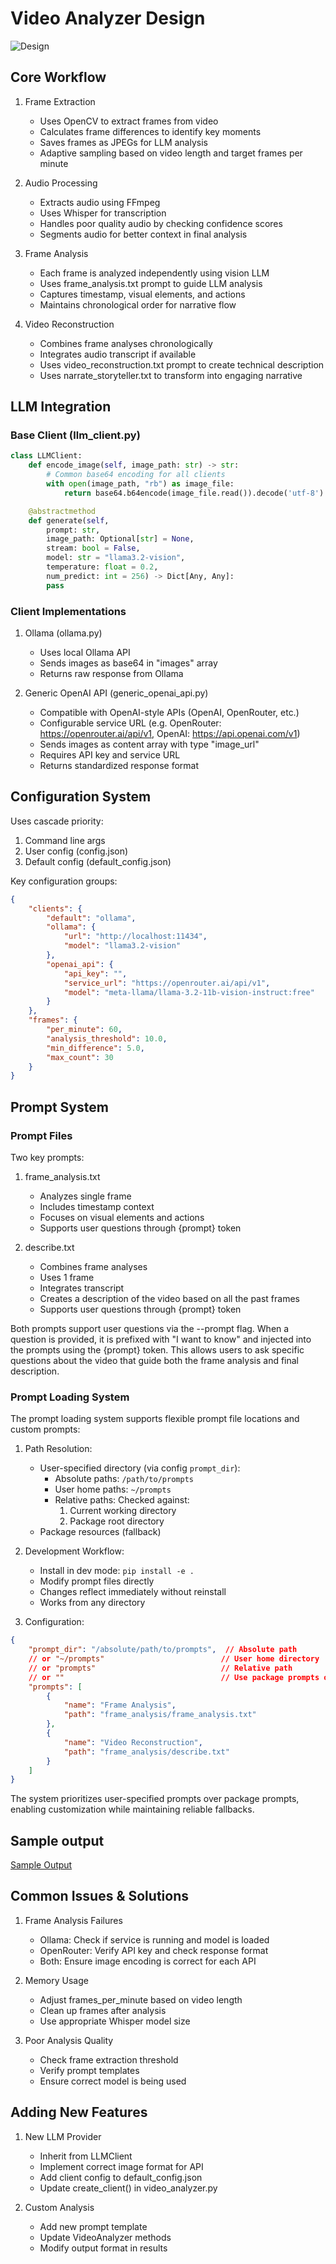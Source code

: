 # Video Analyzer Design
![Design](design.png)
## Core Workflow

1. Frame Extraction
   - Uses OpenCV to extract frames from video
   - Calculates frame differences to identify key moments
   - Saves frames as JPEGs for LLM analysis
   - Adaptive sampling based on video length and target frames per minute

2. Audio Processing
   - Extracts audio using FFmpeg
   - Uses Whisper for transcription
   - Handles poor quality audio by checking confidence scores
   - Segments audio for better context in final analysis

3. Frame Analysis
   - Each frame is analyzed independently using vision LLM
   - Uses frame_analysis.txt prompt to guide LLM analysis
   - Captures timestamp, visual elements, and actions
   - Maintains chronological order for narrative flow

4. Video Reconstruction
   - Combines frame analyses chronologically
   - Integrates audio transcript if available
   - Uses video_reconstruction.txt prompt to create technical description
   - Uses narrate_storyteller.txt to transform into engaging narrative

## LLM Integration

### Base Client (llm_client.py)
```python
class LLMClient:
    def encode_image(self, image_path: str) -> str:
        # Common base64 encoding for all clients
        with open(image_path, "rb") as image_file:
            return base64.b64encode(image_file.read()).decode('utf-8')

    @abstractmethod
    def generate(self,
        prompt: str,
        image_path: Optional[str] = None,
        stream: bool = False,
        model: str = "llama3.2-vision",
        temperature: float = 0.2,
        num_predict: int = 256) -> Dict[Any, Any]:
        pass
```

### Client Implementations

1. Ollama (ollama.py)
   - Uses local Ollama API
   - Sends images as base64 in "images" array
   - Returns raw response from Ollama

2. Generic OpenAI API (generic_openai_api.py)
   - Compatible with OpenAI-style APIs (OpenAI, OpenRouter, etc.)
   - Configurable service URL (e.g. OpenRouter: https://openrouter.ai/api/v1, OpenAI: https://api.openai.com/v1)
   - Sends images as content array with type "image_url"
   - Requires API key and service URL
   - Returns standardized response format

## Configuration System

Uses cascade priority:
1. Command line args
2. User config (config.json)
3. Default config (default_config.json)

Key configuration groups:
```json
{
    "clients": {
        "default": "ollama",
        "ollama": {
            "url": "http://localhost:11434",
            "model": "llama3.2-vision"
        },
        "openai_api": {
            "api_key": "",
            "service_url": "https://openrouter.ai/api/v1",
            "model": "meta-llama/llama-3.2-11b-vision-instruct:free"
        }
    },
    "frames": {
        "per_minute": 60,
        "analysis_threshold": 10.0,
        "min_difference": 5.0,
        "max_count": 30
    }
}
```

## Prompt System

### Prompt Files

Two key prompts:

1. frame_analysis.txt
   - Analyzes single frame
   - Includes timestamp context
   - Focuses on visual elements and actions
   - Supports user questions through {prompt} token

2. describe.txt
   - Combines frame analyses
   - Uses 1 frame
   - Integrates transcript
   - Creates a description of the video based on all the past frames
   - Supports user questions through {prompt} token

Both prompts support user questions via the --prompt flag. When a question is provided, it is prefixed with "I want to know" and injected into the prompts using the {prompt} token. This allows users to ask specific questions about the video that guide both the frame analysis and final description.

### Prompt Loading System

The prompt loading system supports flexible prompt file locations and custom prompts:

1. Path Resolution:
   - User-specified directory (via config `prompt_dir`):
     * Absolute paths: `/path/to/prompts`
     * User home paths: `~/prompts`
     * Relative paths: Checked against:
       1. Current working directory
       2. Package root directory
   - Package resources (fallback)

2. Development Workflow:
   - Install in dev mode: `pip install -e .`
   - Modify prompt files directly
   - Changes reflect immediately without reinstall
   - Works from any directory

3. Configuration:
```json
{
    "prompt_dir": "/absolute/path/to/prompts",  // Absolute path
    // or "~/prompts"                          // User home directory
    // or "prompts"                            // Relative path
    // or ""                                   // Use package prompts only
    "prompts": [
        {
            "name": "Frame Analysis",
            "path": "frame_analysis/frame_analysis.txt"
        },
        {
            "name": "Video Reconstruction",
            "path": "frame_analysis/describe.txt"
        }
    ]
}
```

The system prioritizes user-specified prompts over package prompts, enabling customization while maintaining reliable fallbacks.

## Sample output
[Sample Output](sample_analysis.json)

## Common Issues & Solutions

1. Frame Analysis Failures
   - Ollama: Check if service is running and model is loaded
   - OpenRouter: Verify API key and check response format
   - Both: Ensure image encoding is correct for each API

2. Memory Usage
   - Adjust frames_per_minute based on video length
   - Clean up frames after analysis
   - Use appropriate Whisper model size

3. Poor Analysis Quality
   - Check frame extraction threshold
   - Verify prompt templates
   - Ensure correct model is being used

## Adding New Features

1. New LLM Provider
   - Inherit from LLMClient
   - Implement correct image format for API
   - Add client config to default_config.json
   - Update create_client() in video_analyzer.py

2. Custom Analysis
   - Add new prompt template
   - Update VideoAnalyzer methods
   - Modify output format in results
